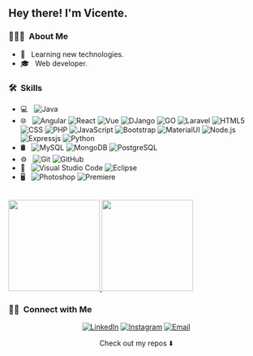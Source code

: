 <h2> Hey there! I'm Vicente.</h2>

<h3> 👨🏻‍💻 &nbsp;About Me </h3>

- 🤔 &nbsp; Learning new technologies.
- 🎓 &nbsp; Web developer.

<h3> 🛠 &nbsp;Skills</h3>

- 💻 &nbsp;
  ![Java](https://img.shields.io/badge/-Java-333333?style=flat&logo=Java&logoColor=007396)
- 🌐 &nbsp;
  ![Angular](https://img.shields.io/badge/-Angular-333333?style=flat&logo=angular)
  ![React](https://img.shields.io/badge/-React-333333?style=flat&logo=react)
  ![Vue](https://img.shields.io/badge/-VUE-333333?style=flat&logo=vuejs)
  ![DJango](https://img.shields.io/badge/-Django-333333?style=flat&logo=django)
  ![GO](https://img.shields.io/badge/-GO-333333?style=flat&logo=go)
  ![Laravel](https://img.shields.io/badge/-Laravel-333333?style=flat&logo=laravel)
  ![HTML5](https://img.shields.io/badge/-HTML5-333333?style=flat&logo=HTML5)
  ![CSS](https://img.shields.io/badge/-CSS-333333?style=flat&logo=CSS3&logoColor=1572B6)
  ![PHP](  https://img.shields.io/badge/-PHP%20OOP-333333?style=flat&logo=php)
  ![JavaScript](https://img.shields.io/badge/-JavaScript-333333?style=flat&logo=javascript)
  ![Bootstrap](https://img.shields.io/badge/-Bootstrap-333333?style=flat&logo=bootstrap&logoColor=563D7C)
  ![MaterialUI](https://img.shields.io/badge/-MaterialUI-333333?style=flat&logo=materialui)
  ![Node.js](https://img.shields.io/badge/-Node.js-333333?style=flat&logo=node.js)
  ![Expressjs](https://img.shields.io/badge/-ExpressJS-333333?style=flat)
  ![Python](https://img.shields.io/badge/-Python-333333?style=flat&logo=python)
- 🛢 &nbsp;
  ![MySQL](https://img.shields.io/badge/-MySQL-333333?style=flat&logo=mysql)
  ![MongoDB](https://img.shields.io/badge/-MongoDB-333333?style=flat&logo=mongodb)
  ![PostgreSQL](https://img.shields.io/badge/-PostgreSQL-333333?style=flat&logo=postgresql)
- ⚙️ &nbsp;
  ![Git](https://img.shields.io/badge/-Git-333333?style=flat&logo=git)
  ![GitHub](https://img.shields.io/badge/-GitHub-333333?style=flat&logo=github)
- 🔧 &nbsp;
  ![Visual Studio Code](https://img.shields.io/badge/-Visual%20Studio%20Code-333333?style=flat&logo=visual-studio-code&logoColor=007ACC)
  ![Eclipse](https://img.shields.io/badge/-Eclipse-333333?style=flat&logo=eclipse-ide&logoColor=2C2255)
- 🖥 &nbsp;
  ![Photoshop](https://img.shields.io/badge/-Photoshop-333333?style=flat&logo=adobe-photoshop)
  ![Premiere](https://img.shields.io/badge/-Premiere-333333?style=flat&logo=adobe-premiere-pro)

<br/>

<a href="https://github.com/vicnx">
  <img height="180em" src="https://github-readme-stats.vercel.app/api?username=vicnx&show_icons=true" />
  <img height="180em" src="https://github-readme-stats.vercel.app/api/top-langs/?username=vicnx&layout=compact" />
</a>

<br/>

<h3> 🤝🏻 &nbsp;Connect with Me </h3>

<p align="center">
<a href="https://www.linkedin.com/in/vicnx/"><img alt="LinkedIn" src="https://img.shields.io/badge/LinkedIn-Vicente%20Andani-blue?style=flat-square&logo=linkedin"></a>
<a href="https://www.instagram.com/xente2a/"><img alt="Instagram" src="https://img.shields.io/badge/Instagram-xente2a-blue?style=flat-square&logo=instagram"></a>
<a href="mailto:andanivicente@gmail.com"><img alt="Email" src="https://img.shields.io/badge/Email-andanivicente@gmail.com-blue?style=flat-square&logo=gmail"></a>
</p>

<p align="center">
Check out my repos ⬇️ 
</p>
